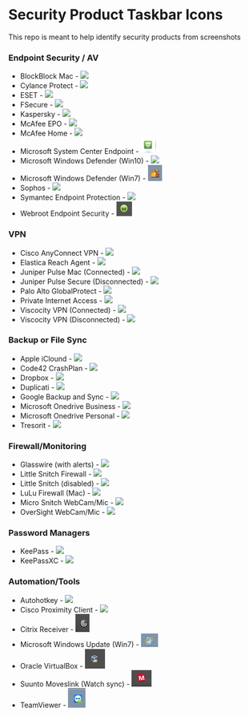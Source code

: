 # Security Product Taskbar Icons

This repo is meant to help identify security products from screenshots


### Endpoint Security / AV
- BlockBlock Mac                        - ![](/images/blockblock-mac-malware-persistence-monitor.png)
- Cylance Protect                       - ![](/images/cylance-protect.png)
- ESET                                  - ![](/images/eset.png)
- FSecure                               - ![](/images/fsecure.png)
- Kaspersky                             - ![](/images/kaspersky.png)
- McAfee EPO                            - ![](/images/mcafee_enterprise.png)
- McAfee Home                           - ![](/images/mcafee_home.png)
- Microsoft System Center Endpoint      - ![](/images/System-Center-Endpoint-Protection.png)
- Microsoft Windows Defender (Win10)    - ![](/images/win_defender.png)
- Microsoft Windows Defender (Win7)     - ![](/images/Defender.png)
- Sophos                                - ![](/images/sophos.png)
- Symantec Endpoint Protection          - ![](/images/sep.png)
- Webroot Endpoint Security             - ![](/images/webroot.png)

### VPN
- Cisco AnyConnect VPN                  - ![](/images/Cisco_VPN.jpg)
- Elastica Reach Agent                  - ![](/images/elastica-reach-agent.png)
- Juniper Pulse Mac (Connected)         -  ![](/images/pulse-secure-vpn-mac.png)
- Juniper Pulse Secure (Disconnected)   - ![](/images/pulse-vpn-disconnected.png)
- Palo Alto GlobalProtect               - ![](/images/vpn-palo-alto-globalprotect.png)
- Private Internet Access               - ![](/images/VPN-Private-Internet-Access-Connected.png)
- Viscocity VPN (Connected)             - ![](/images/viscosity-vpn-connected.png)
- Viscocity VPN (Disconnected)          - ![](/images/viscosity-vpn-disconnected.png)

### Backup or File Sync
- Apple iClound                         - ![](/images/icloud.png)
- Code42 CrashPlan                      - ![](/images/Code42_CrashPlan_Backup.jpg)
- Dropbox                               - ![](/images/dropbox.png)
- Duplicati                             - ![](/images/duplicati.png)
- Google Backup and Sync                - ![](/images/google-backup-and-sync.png)
- Microsoft Onedrive Business           - ![](/images/onedrive-biz.png)
- Microsoft Onedrive Personal           - ![](/images/onedrive.png)
- Tresorit                              - ![](/images/tresorit.png)

### Firewall/Monitoring
- Glasswire (with alerts)               - ![](/images/Glasswire-with-alerts.png)
- Little Snitch Firewall                - ![](/images/little-snitch-firewall.png)
- Little Snitch (disabled)              - ![](/images/little-snitch-disabled.png)
- LuLu Firewall (Mac)                   - ![](/images/lulu-firewall.png)
- Micro Snitch WebCam/Mic               - ![](/images/micro-snitch-mic-webcam-monitor.png)
- OverSight WebCam/Mic                  - ![](/images/oversight-mic-webcam-monitor.png)

### Password Managers
- KeePass                               - ![](/images/keepass.png)
- KeePassXC                             - ![](/images/KeePassXC.png)

### Automation/Tools
- Autohotkey                            - ![](/images/autohotkey.png)
- Cisco Proximity Client                - ![](/images/cisco-proximity-screen-sharing.png)
- Citrix Receiver                       - ![](/images/citrix-receiver.png)
- Microsoft Windows Update (Win7)       - ![](/images/Windows-Update.png)
- Oracle VirtualBox                     - ![](/images/virtual-box.png)
- Suunto Moveslink (Watch sync)         - ![](/images/moveslink-movescount.png)
- TeamViewer                            - ![](/images/TeamViewer.png)

###
